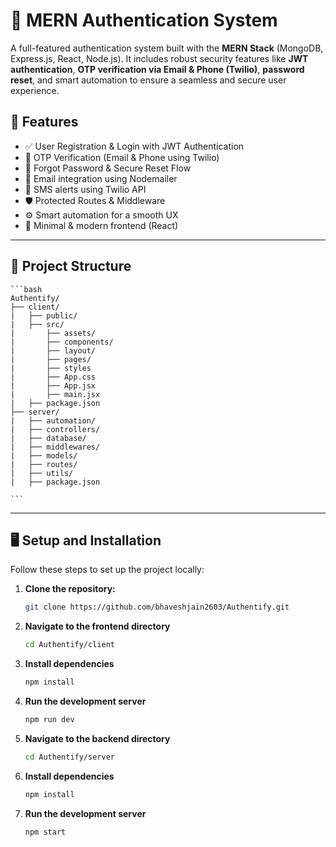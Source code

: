 # 🔐 MERN Authentication System

A full-featured authentication system built with the **MERN Stack** (MongoDB, Express.js, React, Node.js). It includes robust security features like **JWT authentication**, **OTP verification via Email & Phone (Twilio)**, **password reset**, and smart automation to ensure a seamless and secure user experience.

## 🚀 Features

- ✅ User Registration & Login with JWT Authentication
- 🔐 OTP Verification (Email & Phone using Twilio)
- 🔁 Forgot Password & Secure Reset Flow
- 📧 Email integration using Nodemailer
- 📱 SMS alerts using Twilio API
- 🛡️ Protected Routes & Middleware
- ⚙️ Smart automation for a smooth UX
- 🎨 Minimal & modern frontend (React)

---

## 📁 Project Structure
    ```bash
    Authentify/
    ├── client/
    |   ├── public/
    |   ├── src/
    |       ├── assets/
    |       ├── components/
    |       ├── layout/
    |       ├── pages/
    |       ├── styles
    |       ├── App.css
    |       ├── App.jsx
    |       ├── main.jsx
    |   ├── package.json
    ├── server/
    |   ├── automation/
    |   ├── controllers/
    |   ├── database/
    |   ├── middlewares/
    |   ├── models/
    |   ├── routes/
    |   ├── utils/
    |   ├── package.json
    
    ```
---

## 🖥️ **Setup and Installation**

Follow these steps to set up the project locally:

1. **Clone the repository:**
   ```bash
   git clone https://github.com/bhaveshjain2603/Authentify.git

2. **Navigate to the frontend directory**
   ```bash
   cd Authentify/client

3. **Install dependencies**
   ```bash
   npm install

4. **Run the development server**
   ```bash
   npm run dev 

5. **Navigate to the backend directory**
   ```bash
   cd Authentify/server

6. **Install dependencies**
   ```bash
   npm install

7. **Run the development server**
   ```bash
   npm start 


